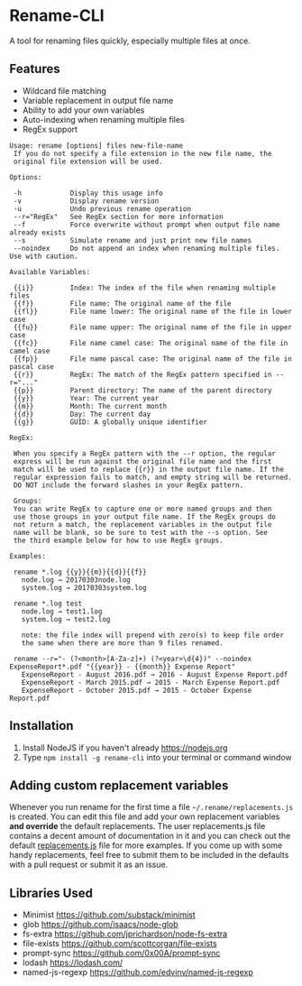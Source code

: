# Rename-CLI
A tool for renaming files quickly, especially multiple files at once.

## Features
- Wildcard file matching
- Variable replacement in output file name
- Ability to add your own variables
- Auto-indexing when renaming multiple files
- RegEx support

```
Usage: rename [options] files new-file-name
 If you do not specify a file extension in the new file name, the
 original file extension will be used.

Options:

 -h            Display this usage info
 -v            Display rename version
 -u            Undo previous rename operation
 --r="RegEx"   See RegEx section for more information
 --f           Force overwrite without prompt when output file name already exists
 --s           Simulate rename and just print new file names
 --noindex     Do not append an index when renaming multiple files. Use with caution.

Available Variables:

 {{i}}         Index: The index of the file when renaming multiple files
 {{f}}         File name: The original name of the file
 {{fl}}        File name lower: The original name of the file in lower case
 {{fu}}        File name upper: The original name of the file in upper case
 {{fc}}        File name camel case: The original name of the file in camel case
 {{fp}}        File name pascal case: The original name of the file in pascal case
 {{r}}         RegEx: The match of the RegEx pattern specified in --r="..."
 {{p}}         Parent directory: The name of the parent directory
 {{y}}         Year: The current year
 {{m}}         Month: The current month
 {{d}}         Day: The current day
 {{g}}         GUID: A globally unique identifier

RegEx:

 When you specify a RegEx pattern with the --r option, the regular
 express will be run against the original file name and the first
 match will be used to replace {{r}} in the output file name. If the
 regular expression fails to match, and empty string will be returned.
 DO NOT include the forward slashes in your RegEx pattern.

 Groups:
 You can write RegEx to capture one or more named groups and then
 use those groups in your output file name. If the RegEx groups do
 not return a match, the replacement variables in the output file
 name will be blank, so be sure to test with the --s option. See
 the third example below for how to use RegEx groups.

Examples:

 rename *.log {{y}}{{m}}{{d}}{{f}}
   node.log → 20170303node.log
   system.log → 20170303system.log

 rename *.log test
   node.log → test1.log
   system.log → test2.log

   note: the file index will prepend with zero(s) to keep file order
   the same when there are more than 9 files renamed.

 rename --r="- (?<month>[A-Za-z]+) (?<year>\d{4})" --noindex ExpenseReport*.pdf "{{year}} - {{month}} Expense Report"
   ExpenseReport - August 2016.pdf → 2016 - August Expense Report.pdf
   ExpenseReport - March 2015.pdf → 2015 - March Expense Report.pdf
   ExpenseReport - October 2015.pdf → 2015 - October Expense Report.pdf
```

## Installation
1. Install NodeJS if you haven't already https://nodejs.org
1. Type `npm install -g rename-cli` into your terminal or command window

## Adding custom replacement variables
Whenever you run rename for the first time a file ```~/.rename/replacements.js``` is created. You can edit this file and add your own replacement variables **and override** the default replacements. The user replacements.js file contains a decent amount of documentation in it and you can check out the default [replacements.js](replacements.js) file for more examples. If you come up with some handy replacements, feel free to submit them to be included in the defaults with a pull request or submit it as an issue.

## Libraries Used
- Minimist https://github.com/substack/minimist
- glob https://github.com/isaacs/node-glob
- fs-extra https://github.com/jprichardson/node-fs-extra
- file-exists https://github.com/scottcorgan/file-exists
- prompt-sync https://github.com/0x00A/prompt-sync
- lodash https://lodash.com/
- named-js-regexp https://github.com/edvinv/named-js-regexp
